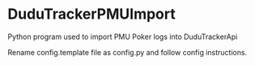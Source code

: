 # DuduTrackerPMUImport
Python program used to import PMU Poker logs into DuduTrackerApi

Rename config.template file as config.py and follow config instructions.
